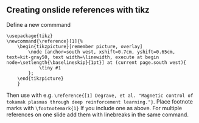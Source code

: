 ## Creating onslide references with tikz

Define a new commmand

```
\usepackage{tikz}
\newcommand{\reference}[1]{%
    \begin{tikzpicture}[remember picture, overlay]
        \node [anchor=south west, xshift=0.7cm, yshift=0.65cm, text=kit-gray50, text width=\linewidth, execute at begin node=\setlength{\baselineskip}{1pt}] at (current page.south west){
            \tiny #1
        };
    \end{tikzpicture}
    }
```

Then use with e.g. ``\reference{[1] Degrave, et al. "Magnetic control of tokamak plasmas through deep reinforcement learning."}``.
Place footnote marks with ``\footnotemark{1}`` If you include one as above.
For multiple references on one slide add them with linebreaks in the same command.
